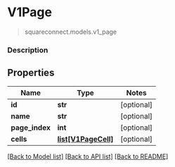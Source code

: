 # V1Page
> squareconnect.models.v1_page

### Description

## Properties
Name | Type | Notes
------------ | ------------- | -------------
**id** | **str** | [optional] 
**name** | **str** | [optional] 
**page_index** | **int** | [optional] 
**cells** | [**list[V1PageCell]**](V1PageCell.md) | [optional] 

[[Back to Model list]](../README.md#documentation-for-models) [[Back to API list]](../README.md#documentation-for-api-endpoints) [[Back to README]](../README.md)



